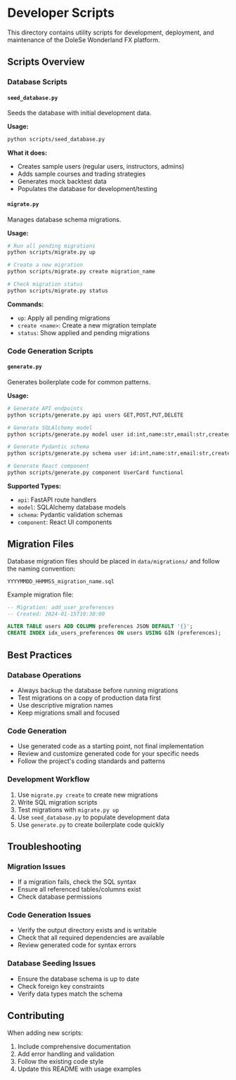 # Developer Scripts

This directory contains utility scripts for development, deployment, and maintenance of the DoleSe Wonderland FX platform.

## Scripts Overview

### Database Scripts

#### `seed_database.py`

Seeds the database with initial development data.

**Usage:**

```bash
python scripts/seed_database.py
```

**What it does:**

- Creates sample users (regular users, instructors, admins)
- Adds sample courses and trading strategies
- Generates mock backtest data
- Populates the database for development/testing

#### `migrate.py`

Manages database schema migrations.

**Usage:**

```bash
# Run all pending migrations
python scripts/migrate.py up

# Create a new migration
python scripts/migrate.py create migration_name

# Check migration status
python scripts/migrate.py status
```

**Commands:**

- `up`: Apply all pending migrations
- `create <name>`: Create a new migration template
- `status`: Show applied and pending migrations

### Code Generation Scripts

#### `generate.py`

Generates boilerplate code for common patterns.

**Usage:**

```bash
# Generate API endpoints
python scripts/generate.py api users GET,POST,PUT,DELETE

# Generate SQLAlchemy model
python scripts/generate.py model user id:int,name:str,email:str,created_at:datetime

# Generate Pydantic schema
python scripts/generate.py schema user id:int,name:str,email:str,created_at:datetime

# Generate React component
python scripts/generate.py component UserCard functional
```

**Supported Types:**

- `api`: FastAPI route handlers
- `model`: SQLAlchemy database models
- `schema`: Pydantic validation schemas
- `component`: React UI components

## Migration Files

Database migration files should be placed in `data/migrations/` and follow the naming convention:

```
YYYYMMDD_HHMMSS_migration_name.sql
```

Example migration file:

```sql
-- Migration: add_user_preferences
-- Created: 2024-01-15T10:30:00

ALTER TABLE users ADD COLUMN preferences JSON DEFAULT '{}';
CREATE INDEX idx_users_preferences ON users USING GIN (preferences);
```

## Best Practices

### Database Operations

- Always backup the database before running migrations
- Test migrations on a copy of production data first
- Use descriptive migration names
- Keep migrations small and focused

### Code Generation

- Use generated code as a starting point, not final implementation
- Review and customize generated code for your specific needs
- Follow the project's coding standards and patterns

### Development Workflow

1. Use `migrate.py create` to create new migrations
2. Write SQL migration scripts
3. Test migrations with `migrate.py up`
4. Use `seed_database.py` to populate development data
5. Use `generate.py` to create boilerplate code quickly

## Troubleshooting

### Migration Issues

- If a migration fails, check the SQL syntax
- Ensure all referenced tables/columns exist
- Check database permissions

### Code Generation Issues

- Verify the output directory exists and is writable
- Check that all required dependencies are available
- Review generated code for syntax errors

### Database Seeding Issues

- Ensure the database schema is up to date
- Check foreign key constraints
- Verify data types match the schema

## Contributing

When adding new scripts:

1. Include comprehensive documentation
2. Add error handling and validation
3. Follow the existing code style
4. Update this README with usage examples
